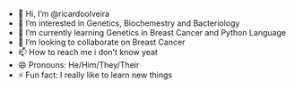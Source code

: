 - 👋 Hi, I’m @ricardoolveira
- 👀 I’m interested in Genetics, Biochemestry and Bacteriology
- 🌱 I’m currently learning Genetics in Breast Cancer and Python Language
- 💞️ I’m looking to collaborate on Breast Cancer
- 📫 How to reach me i don't know yeat
- 😄 Pronouns: He/Him/They/Their
- ⚡ Fun fact: I really like to learn new things
